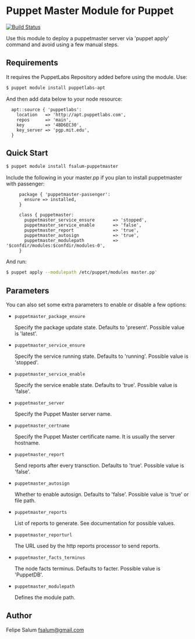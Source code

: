 Puppet Master Module for Puppet
===============================
[![Build Status](https://secure.travis-ci.org/fsalum/puppet-puppetmaster.png)](http://travis-ci.org/fsalum/puppet-puppetmaster)

Use this module to deploy a puppetmaster server via 'puppet apply' command and
avoid using a few manual steps.

Requirements
------------

It requires the PuppetLabs Repository added before using the module. Use:

```bash
$ puppet module install puppetlabs-apt
```

And then add data below to your node resource:

      apt::source { 'puppetlabs':
        location   => 'http://apt.puppetlabs.com',
        repos      => 'main',
        key        => '4BD6EC30',
        key_server => 'pgp.mit.edu',
      }

Quick Start
-----------

```bash
$ puppet module install fsalum-puppetmaster
```

Include the following in your master.pp if you plan to install puppetmaster with passenger:

         package { 'puppetmaster-passenger': 
           ensure => installed, 
         }

         class { puppetmaster:
           puppetmaster_service_ensure       => 'stopped',
           puppetmaster_service_enable       => 'false',
           puppetmaster_report               => 'true',
           puppetmaster_autosign             => 'true',
           puppetmaster_modulepath           => '$confdir/modules:$confdir/modules-0',
         }

And run: 

```bash
$ puppet apply --modulepath /etc/puppet/modules master.pp'
```

Parameters
----------

You can also set some extra parameters to enable or disable a few options:

* `puppetmaster_package_ensure`

    Specify the package update state. Defaults to 'present'. Possible value is 'latest'.

* `puppetmaster_service_ensure`

    Specify the service running state. Defaults to 'running'. Possible value is 'stopped'.

* `puppetmaster_service_enable`

    Specify the service enable state. Defaults to 'true'. Possible value is 'false'.

* `puppetmaster_server`

    Specify the Puppet Master server name. 

* `puppetmaster_certname`

    Specify the Puppet Master certificate name. It is usually the server hostname. 

* `puppetmaster_report`

    Send reports after every transction. Defaults to 'true'. Possible value is 'false'.

* `puppetmaster_autosign`

   Whether to enable autosign. Defaults to 'false'. Possible value is 'true' or file path.

* `puppetmaster_reports`

   List of reports to generate. See documentation for possible values.

* `puppetmaster_reporturl`

   The URL used by the http reports processor to send reports.

* `puppetmaster_facts_terminus`

   The node facts terminus. Defaults to facter. Possible value is 'PuppetDB'.

* `puppetmaster_modulepath`

   Defines the module path.

Author
------
Felipe Salum <fsalum@gmail.com>
